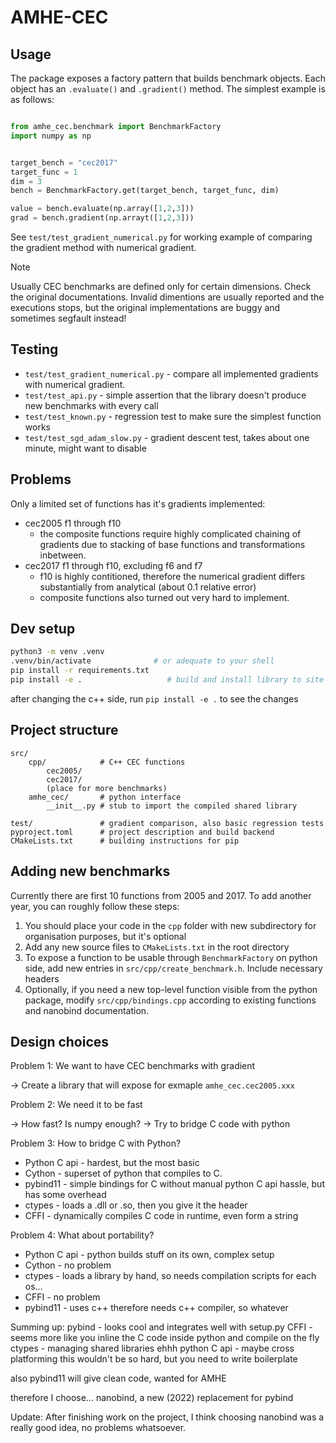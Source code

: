 # AMHE-CEC

## Usage

The package exposes a factory pattern that builds benchmark objects. Each object has an `.evaluate()` and `.gradient()` method. The simplest example is as follows:

```python

from amhe_cec.benchmark import BenchmarkFactory
import numpy as np


target_bench = "cec2017"
target_func = 1
dim = 3
bench = BenchmarkFactory.get(target_bench, target_func, dim)

value = bench.evaluate(np.array([1,2,3]))
grad = bench.gradient(np.arrayt([1,2,3]))
```

See `test/test_gradient_numerical.py` for working example of comparing the gradient method with numerical gradient.

> [!NOTE] 
> Usually CEC benchmarks are defined only for certain dimensions. Check the original documentations. Invalid dimentions are usually reported and the executions stops, but the original implementations are buggy and sometimes segfault instead!

## Testing

* `test/test_gradient_numerical.py` - compare all implemented gradients with numerical gradient.
* `test/test_api.py` - simple assertion that the library doesn't produce new benchmarks with every call
* `test/test_known.py` - regression test to make sure the simplest function works
* `test/test_sgd_adam_slow.py` - gradient descent test, takes about one minute, might want to disable

## Problems

Only a limited set of functions has it's gradients implemented:
* cec2005 f1 through f10
    * the composite functions require highly complicated chaining of gradients due to stacking of base functions and transformations inbetween.
* cec2017 f1 through f10, excluding f6 and f7
    * f10 is highly contitioned, therefore the numerical gradient differs substantially from analytical (about 0.1 relative error)
    * composite functions also turned out very hard to implement.

## Dev setup

```bash
python3 -m venv .venv
.venv/bin/activate              # or adequate to your shell
pip install -r requirements.txt
pip install -e .                   # build and install library to site-packages (requires g++)
```

after changing the c++ side, run `pip install -e .` to see the changes 

## Project structure
```
src/
    cpp/            # C++ CEC functions
        cec2005/
        cec2017/
        (place for more benchmarks)
    amhe_cec/       # python interface
        __init__.py # stub to import the compiled shared library

test/               # gradient comparison, also basic regression tests
pyproject.toml      # project description and build backend
CMakeLists.txt      # building instructions for pip
```

## Adding new benchmarks

Currently there are first 10 functions from 2005 and 2017. To add another year, you can roughly follow these steps:

1. You should place your code in the `cpp` folder with new subdirectory for organisation purposes, but it's optional
2. Add any new source files to `CMakeLists.txt` in the root directory
3. To expose a function to be usable through `BenchmarkFactory` on python side, add new entries in `src/cpp/create_benchmark.h`. Include necessary headers
4. Optionally, if you need a new top-level function visible from the python package, modify `src/cpp/bindings.cpp` according to existing functions and nanobind documentation.

## Design choices

Problem 1: We want to have CEC benchmarks with gradient

-> Create a library that will expose for exmaple `amhe_cec.cec2005.xxx`

Problem 2: We need it to be fast

-> How fast? Is numpy enough?
-> Try to bridge C code with python

Problem 3: How to bridge C with Python?

* Python C api - hardest, but the most basic
* Cython - superset of python that compiles to C.
* pybind11 - simple bindings for C without manual python C api hassle, but has some overhead
* ctypes - loads a .dll or .so, then you give it the header
* CFFI - dynamically compiles C code in runtime, even form a string

Problem 4: What about portability?

* Python C api - python builds stuff on its own, complex setup
* Cython - no problem
* ctypes - loads a library by hand, so needs compilation scripts for each os...
* CFFI - no problem
* pybind11 - uses c++ therefore needs c++ compiler, so whatever


Summing up:
pybind - looks cool and integrates well with setup.py
CFFI - seems more like you inline the C code inside python and compile on the fly
ctypes - managing shared libraries ehhh
python C api - maybe cross platforming this wouldn't be so hard, but you need to write boilerplate

also pybind11 will give clean code, wanted for AMHE

therefore I choose... nanobind, a new (2022) replacement for pybind

Update: After finishing work on the project, I think choosing nanobind was a really good idea, no problems whatsoever.

